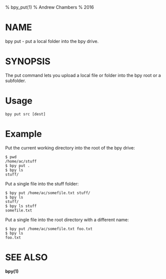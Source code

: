 % bpy_put(1)
% Andrew Chambers
% 2016

# NAME

bpy put - put a local folder into the bpy drive.

# SYNOPSIS

The put command lets you upload a local file or folder into the bpy root or a subfolder.

# Usage

```bpy put src [dest]```

# Example

Put the current working directory into the root of the bpy drive:

```
$ pwd
/home/ac/stuff
$ bpy put .
$ bpy ls
stuff/
```

Put a single file into the stuff folder:

```
$ bpy put /home/ac/somefile.txt stuff/
$ bpy ls
stuff/
$ bpy ls stuff
somefile.txt
```

Put a single file into the root directory with a different name:

```
$ bpy put /home/ac/somefile.txt foo.txt
$ bpy ls
foo.txt
```

# SEE ALSO

**bpy(1)**
